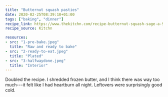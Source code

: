 ```yaml
---
title: "Butternut squash pasties"
date: 2020-02-25T08:39:10+01:00
tags: ["baking", "dinner"]
recipe_link: https://www.thekitchn.com/recipe-butternut-squash-sage-a-98771
recipe_source: Kitchn

resources:
- src: "1-pre-bake.jpeg"
  title: "Raw and ready to bake"
- src: "2-ready-to-eat.jpeg"
  title: "Plated"
- src: "3-halfwaydone.jpeg"
  title: "Interior"
---
```


Doubled the recipe. I shredded frozen butter, and I think there was way too much---it felt like I had heartburn all night. Leftovers were surprisingly good cold.
